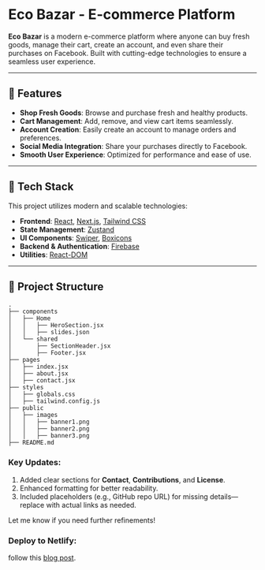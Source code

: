 # Eco Bazar - E-commerce Platform

**Eco Bazar** is a modern e-commerce platform where anyone can buy fresh goods, manage their cart, create an account, and even share their purchases on Facebook. Built with cutting-edge technologies to ensure a seamless user experience.

---

## 🌟 Features

- **Shop Fresh Goods**: Browse and purchase fresh and healthy products.
- **Cart Management**: Add, remove, and view cart items seamlessly.
- **Account Creation**: Easily create an account to manage orders and preferences.
- **Social Media Integration**: Share your purchases directly to Facebook.
- **Smooth User Experience**: Optimized for performance and ease of use.

---

## 🔧 Tech Stack

This project utilizes modern and scalable technologies:

- **Frontend**: [React](https://reactjs.org/), [Next.js](https://nextjs.org/), [Tailwind CSS](https://tailwindcss.com/)
- **State Management**: [Zustand](https://zustand-demo.pmnd.rs/)
- **UI Components**: [Swiper](https://swiperjs.com/), [Boxicons](https://boxicons.com/)
- **Backend & Authentication**: [Firebase](https://firebase.google.com/)
- **Utilities**: [React-DOM](https://reactjs.org/docs/react-dom.html)

---

## 📂 Project Structure

```plaintext
.
├── components
│   ├── Home
│   │   ├── HeroSection.jsx
│   │   ├── slides.json
│   └── shared
│       ├── SectionHeader.jsx
│       ├── Footer.jsx
├── pages
│   ├── index.jsx
│   ├── about.jsx
│   ├── contact.jsx
├── styles
│   ├── globals.css
│   ├── tailwind.config.js
├── public
│   ├── images
│   │   ├── banner1.png
│   │   ├── banner2.png
│   │   ├── banner3.png
├── README.md
```
### Key Updates:
1. Added clear sections for **Contact**, **Contributions**, and **License**.
2. Enhanced formatting for better readability.
3. Included placeholders (e.g., GitHub repo URL) for missing details—replace with actual links as needed. 

Let me know if you need further refinements!
### Deploy to Netlify:

follow this [blog post](https://dev.to/mayorstacks/deploying-nextjs-13-apps-to-netlify-switching-out-an-existing-react-app-jep).
